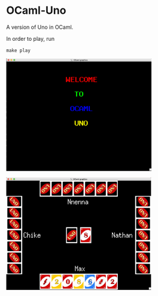 # OCaml-Uno

A version of Uno in OCaml. 

In order to play, run 
```
make play
```

<p>
<img src="images/screenshots/welcome.png" height="300">
</p>

<p>
<img src="images/screenshots/play.png" height="300">
</p>